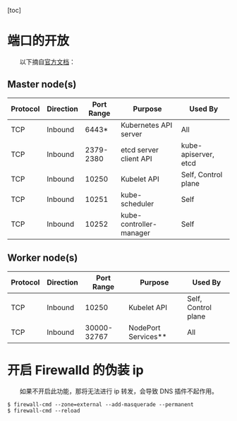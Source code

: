 [toc]

# 端口的开放

　　以下摘自[官方文档](https://kubernetes.io/docs/setup/independent/install-kubeadm/#master-node-s)：

## Master node(s)

| Protocol | Direction | Port Range | Purpose | Used By |
| --- | --- | --- | --- | --- |
| TCP | Inbound | 6443* | Kubernetes API server | All |
| TCP | Inbound | 2379-2380 | etcd server client API | kube-apiserver, etcd |
| TCP | Inbound | 10250 | Kubelet API | Self, Control plane |
| TCP | Inbound | 10251 | kube-scheduler | Self |
| TCP | Inbound | 10252 | kube-controller-manager | Self |

## Worker node(s)

| Protocol | Direction | Port Range | Purpose | Used By |
| --- | --- | --- | --- | --- |
| TCP | Inbound | 10250 | Kubelet API | Self, Control plane |
| TCP | Inbound | 30000-32767 | NodePort Services** | All |

# 开启 Firewalld 的伪装 ip

　　如果不开启此功能，那将无法进行 ip 转发，会导致 DNS 插件不起作用。

```
$ firewall-cmd --zone=external --add-masquerade --permanent
$ firewall-cmd --reload
```